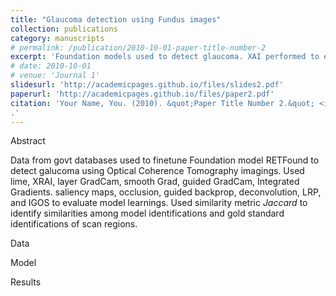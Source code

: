 ```yaml
---
title: "Glaucoma detection using Fundus images"
collection: publications
category: manuscripts
# permalink: /publication/2010-10-01-paper-title-number-2
excerpt: 'Foundation models used to detect glaucoma. XAI performed to evaluate accuracy of model learning.'
# date: 2010-10-01
# venue: 'Journal 1'
slidesurl: 'http://academicpages.github.io/files/slides2.pdf'
paperurl: 'http://academicpages.github.io/files/paper2.pdf'
citation: 'Your Name, You. (2010). &quot;Paper Title Number 2.&quot; <i>Journal 1</i>. 1(2)
.'
---
```


Abstract

Data from govt databases used to finetune Foundation model RETFound to detect galucoma using Optical Coherence Tomography imagings. Used lime, XRAI, layer GradCam, smooth Grad, guided GradCam, Integrated Gradients. saliency maps, occlusion, guided backprop, deconvolution, LRP, and IGOS to evaluate model learnings.
Used similarity metric *Jaccard* to identify similarities among model identifications and gold standard identifications of scan regions.

Data

Model

Results
